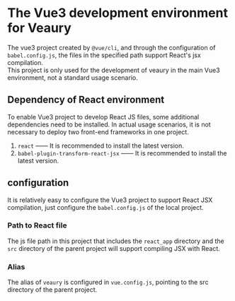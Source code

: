 # The Vue3 development environment for Veaury
The vue3 project created by `@vue/cli`, and through the configuration of `babel.config.js`, the files in the specified path support React's jsx compilation.  
This project is only used for the development of veaury in the main Vue3 environment, not a standard usage scenario.   

## Dependency of React environment  
To enable Vue3 project to develop React JS files, some additional dependencies need to be installed. In actual usage scenarios, it is not necessary to deploy two front-end frameworks in one project.  
1. `react` —— It is recommended to install the latest version.  
2. `babel-plugin-transform-react-jsx` —— It is recommended to install the latest version.  

## configuration  
It is relatively easy to configure the Vue3 project to support React JSX compilation, just configure the `babel.config.js` of the local project.   

### Path to React file  
The js file path in this project that includes the `react_app` directory and the `src` directory of the parent project will support compiling JSX with React.  

### Alias
The alias of `veaury` is configured in `vue.config.js`, pointing to the src directory of the parent project.  
